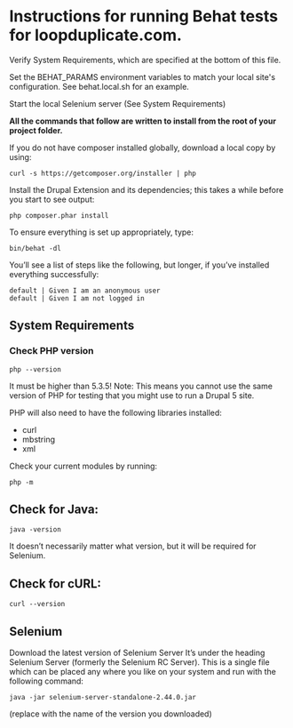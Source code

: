 # Instructions for running Behat tests for loopduplicate.com.

Verify System Requirements, which are specified at the bottom of this file.

Set the BEHAT_PARAMS environment variables to match your local site's
configuration. See behat.local.sh for an example.

Start the local Selenium server (See System Requirements)

**All the commands that follow are written to install from the root of your project folder.**

If you do not have composer installed globally, download a local copy by using:

`curl -s https://getcomposer.org/installer | php`

Install the Drupal Extension and its dependencies; this takes a while before you start to see output:

`php composer.phar install`

To ensure everything is set up appropriately, type:

`bin/behat -dl`

You’ll see a list of steps like the following, but longer, if you’ve installed everything successfully:
```
default | Given I am an anonymous user
default | Given I am not logged in
```

## System Requirements

### Check PHP version

`php --version`

It must be higher than 5.3.5! Note: This means you cannot use the same version of PHP for testing that you
might use to run a Drupal 5 site.

PHP will also need to have the following libraries installed:

* curl
* mbstring
* xml

Check your current modules by running:

`php -m`

## Check for Java:

`java -version`

It doesn’t necessarily matter what version, but it will be required for Selenium.

## Check for cURL:

`curl --version`

## Selenium

Download the latest version of Selenium Server It’s under the heading Selenium Server (formerly the
Selenium RC Server). This is a single file which can be placed any where you like on your system and
run with the following command:

`java -jar selenium-server-standalone-2.44.0.jar`

(replace with the name of the version you downloaded)


